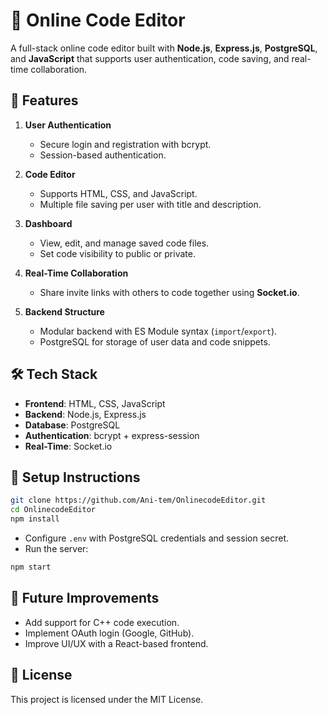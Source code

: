 # 🧠 Online Code Editor

A full-stack online code editor built with **Node.js**, **Express.js**, **PostgreSQL**, and **JavaScript** that supports user authentication, code saving, and real-time collaboration.

## 🚀 Features

1. **User Authentication**
   - Secure login and registration with bcrypt.
   - Session-based authentication.

2. **Code Editor**
   - Supports HTML, CSS, and JavaScript.
   - Multiple file saving per user with title and description.

3. **Dashboard**
   - View, edit, and manage saved code files.
   - Set code visibility to public or private.

4. **Real-Time Collaboration**
   - Share invite links with others to code together using **Socket.io**.

5. **Backend Structure**
   - Modular backend with ES Module syntax (`import`/`export`).
   - PostgreSQL for storage of user data and code snippets.

## 🛠️ Tech Stack

- **Frontend**: HTML, CSS, JavaScript
- **Backend**: Node.js, Express.js
- **Database**: PostgreSQL
- **Authentication**: bcrypt + express-session
- **Real-Time**: Socket.io

## 📂 Setup Instructions

```bash
git clone https://github.com/Ani-tem/OnlinecodeEditor.git
cd OnlinecodeEditor
npm install
```
- Configure `.env` with PostgreSQL credentials and session secret.
- Run the server:

```bash
npm start
```

## 🎯 Future Improvements

- Add support for C++ code execution.
- Implement OAuth login (Google, GitHub).
- Improve UI/UX with a React-based frontend.

## 📄 License

This project is licensed under the MIT License.